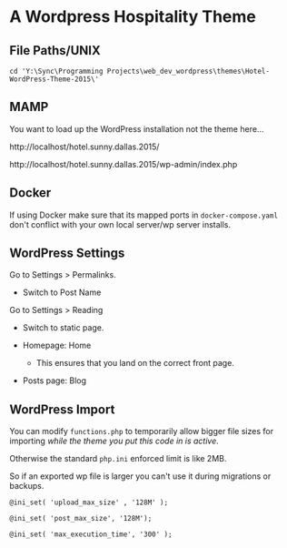 # A Wordpress Hospitality Theme

## File Paths/UNIX

```
cd 'Y:\Sync\Programming Projects\web_dev_wordpress\themes\Hotel-WordPress-Theme-2015\'
```

## MAMP

You want to load up the WordPress installation not the theme here...

http://localhost/hotel.sunny.dallas.2015/

http://localhost/hotel.sunny.dallas.2015/wp-admin/index.php

## Docker

If using Docker make sure that its mapped ports in `docker-compose.yaml` don't conflict with your own local server/wp server installs.

## WordPress Settings

Go to Settings > Permalinks.

* Switch to Post Name

Go to Settings > Reading

* Switch to static page.

* Homepage: Home

	* This ensures that you land on the correct front page.

* Posts page:  Blog

## WordPress Import

You can modify `functions.php` to temporarily allow bigger file sizes for importing *while the theme you put this code in is active*.

Otherwise the standard `php.ini` enforced limit is like 2MB.

So if an exported wp file is larger you can't use it during migrations or backups.

```
@ini_set( 'upload_max_size' , '128M' );

@ini_set( 'post_max_size', '128M');

@ini_set( 'max_execution_time', '300' );
```